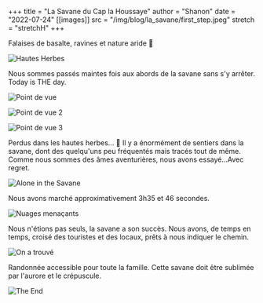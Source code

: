 +++
title = "La Savane du Cap la Houssaye"
author = "Shanon"
date = "2022-07-24"
[[images]]
  src = "/img/blog/la_savane/first_step.jpeg"
  stretch = "stretchH"
+++

Falaises de basalte, ravines et nature aride 🥵

![Hautes Herbes](/img/blog/la_savane/hautes_herbes.jpeg)

Nous sommes passés maintes fois aux abords de la savane sans s'y arrêter. 
Today is THE day. 

![Point de vue](/img/blog/la_savane/DD78EF6D-489C-4C16-8AA1-B4BEC5F335B4_1_105_c.jpeg)

![Point de vue 2](/img/blog/la_savane/BB6C6DE9-3FCB-44D7-96B4-8078C5998BAD_1_105_c.jpeg)

![Point de vue 3](/img/blog/la_savane/112F8F69-1324-4247-AC86-E8507BDA5D7B_1_105_c.jpeg)

Perdus dans les hautes herbes... 🤣 Il y a énormément de sentiers dans la savane, dont des quelqu'uns peu fréquentés mais tracés tout de même. Comme nous sommes des âmes aventurières, nous avons essayé...Avec regret.

![Alone in the Savane](/img/blog/la_savane/EEC4A26C-6426-4A3C-935C-15988D5558CA_1_105_c.jpeg)

Nous avons marché approximativement 3h35 et 46 secondes.

![Nuages menaçants](/img/blog/la_savane/IMG_2413.jpeg)

Nous n'étions pas seuls, la savane a son succès. 
Nous avons, de temps en temps, croisé des touristes et des locaux, prêts à nous indiquer le chemin.

![On a trouvé](/img/blog/la_savane/IMG_2417.jpeg)

Randonnée accessible pour toute la famille. Cette savane doit être sublimée par l'aurore et le crépuscule.

![The End](/img/blog/la_savane/9E8E8B1A-DC60-4341-ADB9-75D195801780_1_105_c.jpeg)